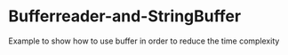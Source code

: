# Bufferreader-and-StringBuffer
Example to show how to use buffer in order to reduce the time complexity 

